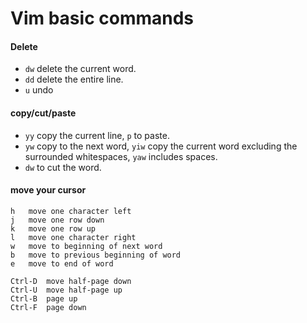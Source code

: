 # Vim basic commands

#### Delete
- `dw` delete the current word.
- `dd` delete the entire line.
- `u` undo

#### copy/cut/paste
- `yy`  copy the current line, `p` to paste.
- `yw` copy to the next word,  `yiw`  copy the current word excluding the surrounded whitespaces, `yaw` includes spaces.
- `dw` to cut the word.

#### move your cursor
```
h   move one character left
j   move one row down
k   move one row up
l   move one character right
w   move to beginning of next word
b   move to previous beginning of word
e   move to end of word

Ctrl-D  move half-page down
Ctrl-U  move half-page up
Ctrl-B  page up
Ctrl-F  page down
```
